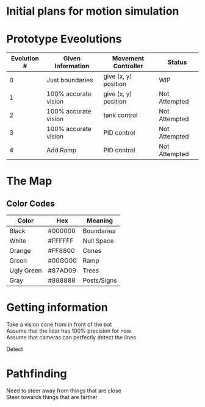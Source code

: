 # Initial plans for motion simulation

# Prototype Eveolutions
| Evolution # | Given Information    | Movement Controller  | Status        |
| ----------- | -------------------- | -------------------- | ------------- |
| 0           | Just boundaries      | give (x, y) position | WIP
| 1           | 100% accurate vision | give (x, y) position | Not Attempted |
| 2           | 100% accurate vision | tank control         | Not Attempted | 
| 3           | 100% accurate vision | PID control          | Not Attempted |
| 4           | Add Ramp             | PID control          | Not Attempted |


# The Map
## Color Codes
| Color        | Hex     | Meaning     |
| ------------ | ------- | ----------- |
| Black        | #000000 | Boundaries  |
| White        | #FFFFFF | Null Space  |
| Orange       | #FF8800 | Cones       |
| Green        | #00GG00 | Ramp        |
| Ugly Green   | #87AD09 | Trees       |
| Gray         | #888888 | Posts/Signs |


# Getting information
Take a vision cone from in front of the bot  
Assume that the lidar has 100% precision for now  
Assume that cameras can perfectly detect the lines

Detect




# Pathfinding
Need to steer away from things that are close  
Steer towards things that are farther  

